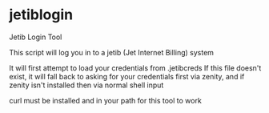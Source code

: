 jetiblogin
==========

Jetib Login Tool

This script will log you in to a jetib (Jet Internet Billing) system

It will first attempt to load your credentials from .jetibcreds
If this file doesn't exist, it will fall back to asking for your
credentials first via zenity, and if zenity isn't installed then via
normal shell input

curl must be installed and in your path for this tool to work

